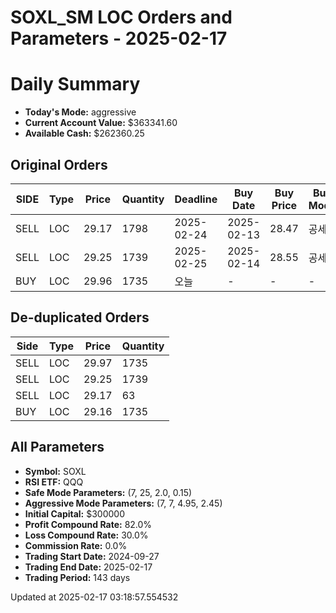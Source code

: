 # SOXL_SM LOC Orders and Parameters - 2025-02-17

# Daily Summary

- **Today's Mode:** aggressive
- **Current Account Value:** $363341.60
- **Available Cash:** $262360.25

## Original Orders

| SIDE | Type | Price | Quantity | Deadline | Buy Date | Buy Price | Buy Mode |
|------|------|-------|----------|----------|----------|-----------|----------|
| SELL | LOC | 29.17 | 1798 | 2025-02-24 | 2025-02-13 | 28.47 | 공세 |
| SELL | LOC | 29.25 | 1739 | 2025-02-25 | 2025-02-14 | 28.55 | 공세 |
| BUY | LOC | 29.96 | 1735 | 오늘 | - | - | - |

## De-duplicated Orders

| Side | Type | Price | Quantity |
|------|------|-------|----------|
| SELL | LOC | 29.97 | 1735 |
| SELL | LOC | 29.25 | 1739 |
| SELL | LOC | 29.17 | 63 |
| BUY | LOC | 29.16 | 1735 |

## All Parameters

- **Symbol:** SOXL
- **RSI ETF:** QQQ
- **Safe Mode Parameters:** (7, 25, 2.0, 0.15)
- **Aggressive Mode Parameters:** (7, 7, 4.95, 2.45)
- **Initial Capital:** $300000
- **Profit Compound Rate:** 82.0%
- **Loss Compound Rate:** 30.0%
- **Commission Rate:** 0.0%
- **Trading Start Date:** 2024-09-27
- **Trading End Date:** 2025-02-17
- **Trading Period:** 143 days

Updated at 2025-02-17 03:18:57.554532
